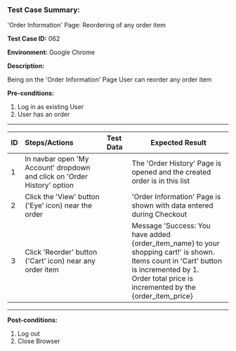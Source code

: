 
### Test Case Summary:

'Order Information' Page: Reordering of any order item 

**Test Case ID:** 062

**Environment:** Google Chrome

**Description:**

Being on the 'Order Information' Page User can reorder any order item

**Pre-conditions:**
1. Log in as existing User 
2. User has an order 
---

|      ID       | Steps/Actions |  Test Data  | Expected Result |
| ------------- |:------------- | :---------  | --------------- |
|       1       | In navbar open 'My Account' dropdown and click on 'Order History' option |             | The 'Order History' Page is opened and the created order is in this list |
|       2       | Click the 'View' button ('Eye' icon) near the order |             | 'Order Information' Page is shown with data entered during Checkout |
|       3       | Click 'Reorder' button ('Cart' icon) near any order item |             | Message 'Success: You have added {order_item_name} to your shopping cart!' is shown.<br> Items count in 'Cart' button is incremented by 1.<br> Order total price is incremented by the {order_item_price}<br>

---

**Post-conditions:**
1. Log out
2. Close Browser

